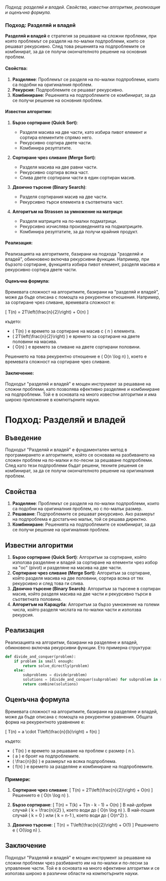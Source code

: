 _Подход: разделяй и владей. Свойства, известни алгоритми, реализация и оценъчна формула._

### Подход: Разделяй и владей

**Разделяй и владей** е стратегия за решаване на сложни проблеми, при която проблемът се разделя на по-малки подпроблеми, които се решават рекурсивно. След това решенията на подпроблемите се комбинират, за да се получи окончателното решение на основния проблем.

#### Свойства:
1. **Разделяне**: Проблемът се разделя на по-малки подпроблеми, които са подобни на оригиналния проблем.
2. **Рекурсия**: Подпроблемите се решават рекурсивно.
3. **Комбиниране**: Решенията на подпроблемите се комбинират, за да се получи решение на основния проблем.

#### Известни алгоритми:
1. **Бързо сортиране (Quick Sort)**:
   - Разделя масива на две части, като избира пивот елемент и сортира елементите спрямо него.
   - Рекурсивно сортира двете части.
   - Комбинира резултатите.

2. **Сортиране чрез сливане (Merge Sort)**:
   - Разделя масива на две равни части.
   - Рекурсивно сортира всяка част.
   - Слива двете сортирани части в един сортиран масив.

3. **Двоично търсене (Binary Search)**:
   - Разделя сортирания масив на две части.
   - Рекурсивно търси елемента в съответната част.

4. **Алгоритъм на Strassen за умножение на матрици**:
   - Разделя матриците на по-малки подматрици.
   - Рекурсивно изчислява произведенията на подматриците.
   - Комбинира резултатите, за да получи крайния продукт.

#### Реализация:
Реализацията на алгоритмите, базирани на подхода "разделяй и владей", обикновено включва рекурсивни функции. Например, при бързото сортиране, функцията избира пивот елемент, разделя масива и рекурсивно сортира двете части.

#### Оценъчна формула:
Времевата сложност на алгоритмите, базирани на "разделяй и владей", може да бъде описана с помощта на рекурентни отношения. Например, за сортиране чрез сливане, времевата сложност е:

\[ T(n) = 2T\left(\frac{n}{2}\right) + O(n) \]

където:
- \( T(n) \) е времето за сортиране на масив с \( n \) елемента.
- \( 2T\left(\frac{n}{2}\right) \) е времето за сортиране на двете половини на масива.
- \( O(n) \) е времето за сливане на двете сортирани половини.

Решението на това рекурентно отношение е \( O(n \log n) \), което е времевата сложност на сортиране чрез сливане.

#### Заключение:
Подходът "разделяй и владей" е мощен инструмент за решаване на сложни проблеми, като позволява ефективно разделяне и комбиниране на подпроблеми. Той е в основата на много известни алгоритми и има широко приложение в компютърните науки.

# Подход: Разделяй и владей

## Въведение
Подходът "Разделяй и владей" е фундаментален метод в програмирането и алгоритмите, който се основава на разбиването на сложен проблем на по-малки и по-лесни за решаване подпроблеми. След като тези подпроблеми бъдат решени, техните решения се комбинират, за да се получи окончателното решение на оригиналния проблем.

## Свойства
1. **Разделяне**: Проблемът се разделя на по-малки подпроблеми, които са подобни на оригиналния проблем, но с по-малък размер.
2. **Решаване**: Подпроблемите се решават рекурсивно. Ако размерът на подпроблема е достатъчно малък, той се решава директно.
3. **Комбиниране**: Решенията на подпроблемите се комбинират, за да се получи решение на оригиналния проблем.

## Известни алгоритми
1. **Бързо сортиране (Quick Sort)**: Алгоритъм за сортиране, който използва разделяне и владей за сортиране на елементи чрез избор на "ос" (pivot) и разделяне на масива на две части.
2. **Сортиране чрез сливане (Merge Sort)**: Алгоритъм за сортиране, който разделя масива на две половини, сортира всяка от тях рекурсивно и след това ги слива.
3. **Двоично търсене (Binary Search)**: Алгоритъм за търсене в сортиран масив, който разделя масива на две части и рекурсивно търси в съответната половина.
4. **Алгоритъм на Карацуба**: Алгоритъм за бързо умножение на големи числа, който разделя числата на по-малки части и използва рекурсия.

## Реализация
Реализацията на алгоритми, базирани на разделяне и владей, обикновено включва рекурсивни функции. Ето примерна структура:

```python
def divide_and_conquer(problem):
    if problem is small enough:
        return solve_directly(problem)
    else:
        subproblems = divide(problem)
        solutions = [divide_and_conquer(subproblem) for subproblem in subproblems]
        return combine(solutions)
```

## Оценъчна формула
Времевата сложност на алгоритмите, базирани на разделяне и владей, може да бъде описана с помощта на рекурентни уравнения. Общата форма на рекурентното уравнение е:

\[ T(n) = a \cdot T\left(\frac{n}{b}\right) + f(n) \]

където:
- \( T(n) \) е времето за решаване на проблем с размер \( n \).
- \( a \) е броят на подпроблемите.
- \( \frac{n}{b} \) е размерът на всяка подпроблема.
- \( f(n) \) е времето за разделяне и комбиниране на подпроблемите.

### Примери:
1. **Сортиране чрез сливане**:
   \[ T(n) = 2T\left(\frac{n}{2}\right) + O(n) \]
   Решението е \( O(n \log n) \).

2. **Бързо сортиране**:
   \[ T(n) = T(k) + T(n - k - 1) + O(n) \]
   В най-добрия случай \( k = \frac{n}{2} \), което води до \( O(n \log n) \). В най-лошия случай \( k = 0 \) или \( k = n-1 \), което води до \( O(n^2) \).

3. **Двоично търсене**:
   \[ T(n) = T\left(\frac{n}{2}\right) + O(1) \]
   Решението е \( O(\log n) \).

## Заключение
Подходът "Разделяй и владей" е мощен инструмент за решаване на сложни проблеми чрез разбиването им на по-малки и по-лесни за управление части. Той е в основата на много ефективни алгоритми и се използва широко в различни области на компютърните науки.
